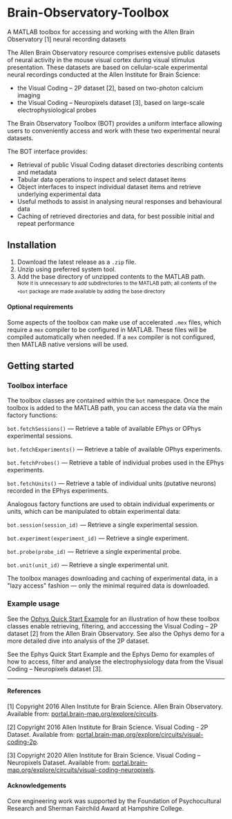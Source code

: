 # Brain-Observatory-Toolbox
A MATLAB toolbox for accessing and working with the Allen Brain Observatory \[1\] neural recording datasets

The Allen Brain Observatory resource  comprises extensive public datasets of neural activity in the mouse visual cortex during visual stimulus presentation. These datasets are based on cellular-scale experimental neural recordings conducted at the Allen Institute for Brain Science: 
* the Visual Coding – 2P dataset \[2\], based on two-photon calcium imaging
* the Visual Coding – Neuropixels dataset \[3\], based on large-scale electrophysiological probes

The Brain Observatory Toolbox (BOT) provides a uniform interface allowing users to conveniently access and work with these two experimental neural datasets.

The BOT interface provides:
* Retrieval of public Visual Coding dataset directories describing contents and metadata
* Tabular data operations to inspect and select dataset items
* Object interfaces to inspect individual dataset items and retrieve underlying experimental data
* Useful methods to assist in analysing neural responses and behavioural data 
* Caching of retrieved directories and data, for best possible initial and repeat performance

## Installation

1. Download the latest release as a `.zip` file.
1. Unzip using preferred system tool. 
1. Add the base directory of unzipped contents to the MATLAB path.  
<sup>Note it is unnecessary to add subdirectories to the MATLAB path; all contents of the `+bot` package are made available by adding the base directory</sup>

#### Optional requirements

Some aspects of the toolbox can make use of accelerated `.mex` files, which require a `mex` compiler to be configured in MATLAB. These files will be compiled automatically when needed. If a `mex` compiler is not configured, then MATLAB native versions will be used.

## Getting started

### Toolbox interface

The toolbox classes are contained within the `bot` namespace. Once the toolbox is added to the MATLAB path, you can access the data via the main factory functions:

`bot.fetchSessions()` — Retrieve a table of available EPhys or OPhys experimental sessions.

`bot.fetchExperiments()` — Retrieve a table of available OPhys experiments.

`bot.fetchProbes()` — Retrieve a table of individual probes used in the EPhys experiments.

`bot.fetchUnits()` — Retrieve a table of individual units (putative neurons) recorded in the EPhys experiments.

Analogous factory functions are used to obtain individual experiments or units, which can be manipulated to obtain experimental data:

`bot.session(session_id)` — Retrieve a single experimental session.

`bot.experiment(experiment_id)` — Retrieve a single experiment.

`bot.probe(probe_id)` — Retrieve a single experimental probe.

`bot.unit(unit_id)` — Retrieve a single experimental unit.

The toolbox manages downloading and caching of experimental data, in a "lazy access" fashion — only the minimal required data is downloaded.

### Example usage
See the [Ophys Quick Start Example](https://viewer.mathworks.com/?viewer=live_code&url=https%3A%2F%2Fwww.mathworks.com%2Fmatlabcentral%2Fmlc-downloads%2Fdownloads%2F6aee4c33-d05e-4715-82ab-748f121adcad%2Ff8904f7a-8904-2deb-4404-99caae194d40%2Ffiles%2FOphysQuickStart.mlx&embed=web) for an illustration of how these toolbox classes enable retrieving, filtering, and acccessing the Visual Coding – 2P dataset [2] from the Allen Brain Observatory. See also the Ophys demo for a more detailed dive into analysis of the 2P dataset.

See the Ephys Quick Start Example and the Ephys Demo for examples of how to access, filter and analyse the electrophysiology data from the Visual Coding – Neuropixels dataset [3].

----
#### References

[1] Copyright 2016 Allen Institute for Brain Science. Allen Brain Observatory. Available from: [portal.brain-map.org/explore/circuits](http://portal.brain-map.org/explore/circuits).

[2] Copyright 2016 Allen Institute for Brain Science. Visual Coding - 2P Dataset. Available from: [portal.brain-map.org/explore/circuits/visual-coding-2p](http://portal.brain-map.org/explore/circuits/visual-coding-2p).

[3] Copyright 2020 Allen Institute for Brain Science. Visual Coding – Neuropixels Dataset. Available from: [portal.brain-map.org/explore/circuits/visual-coding-neuropixels](https://portal.brain-map.org/explore/circuits/visual-coding-neuropixels).

#### Acknowledgements

Core engineering work was supported by the Foundation of Psychocultural Research and Sherman Fairchild Award at Hampshire College. 
